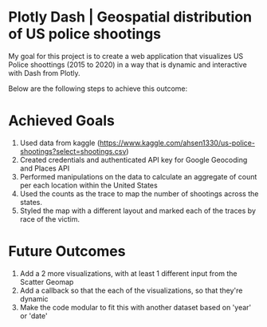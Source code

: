 # Plotly Dash | Geospatial distribution of US police shootings

My goal for this project is to create a web application that visualizes US Police shoottings (2015 to 2020) in a way that is dynamic and interactive with Dash from Plotly.

Below are the following steps to achieve this outcome:

# Achieved Goals
1. Used data from kaggle (https://www.kaggle.com/ahsen1330/us-police-shootings?select=shootings.csv)
2. Created credentials and authenticated API key for Google Geocoding and Places API
3. Performed manipulations on the data to calculate an aggregate of count per each location within the United States
4. Used the counts as the trace to map the number of shootings across the states.
5. Styled the map with a different layout and marked each of the traces by race of the victim.

# Future Outcomes
1. Add a 2 more visualizations, with at least 1 different input from the Scatter Geomap
2. Add a callback so that the each of the visualizations, so that they're dynamic
3. Make the code modular to fit this with another dataset based on 'year' or 'date'
